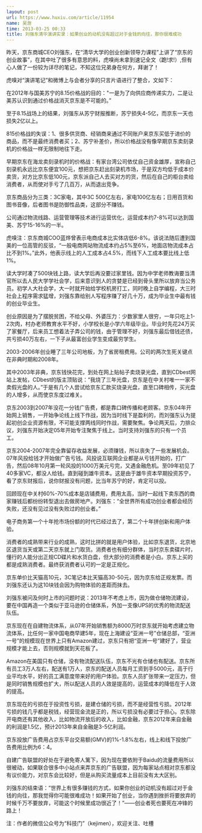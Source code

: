 ```yaml
---
layout: post
url: https://www.huxiu.com/article/11954
name: 吴澍
time: 2013-03-25 00:33
title: 刘强东清华演讲实录：如果创业的动机没有超过对于金钱的向往，那你很难成功
---
```

昨天，京东商城CEO刘强东，在“清华大学的创业创新领导力课程”上讲了“京东的创业故事”，在其中吐了很多有意思的料，虎嗅尚未拿到速记全文（跪!求!）,但有心人做了一份较为详尽的笔记，不知这位兄弟身在何方，拜谢了！

虎嗅对“演讲笔记”和微博上与会者分享的只言片语进行了整合，文如下：

在2012年与国美苏宁的8.15价格战的目的："一是为了向供应商传递实力，二是让美苏认识到通过价格战消灭京东是不可能的。”

至于8.15战场上的结果，刘强东从苏宁财报推断，苏宁损失4-5亿，而京东一天也损失2亿以上。

815价格战的失误：1、很多供货商、经销商来通过不同账户来京东买低于进价的商品，而不是最终消费者买；2、苏宁补差价，所以价格战没有像早期京东卖刻录机的价格战一样无限制地往下走。

早期京东在海龙卖刻录机时的价格战：有家台湾公司依仗自己资金雄厚，宣称自己刻录机永远比京东便宜100元，想把京东赶出刻录机市场，于是双方均低于成本价卖货，对方比京东低100元，京东派自己人去买对方的货，然后在自己的柜台卖给消费者，从而使对手亏了几百万，从而退出竞争。

京东商品分为三类：3C家电，其中3C 500亿左右，家电100亿左右；日用百货和图书音像，后者图书是防御性品类，这部分不赚钱。

公司通过物流线路、运营管理等技术进行运营优化，运营成本约7-8%可以达到国美、苏宁15-16%的一半。

虎嗅注：京东商城COO蓝烨曾表示电商成本比实体店低6-8%。该说法随后遭到国美的一位高管的反驳，“一般电商网站物流成本约占5%至6%，地面店物流成本占比不到1%。”此外，他表示线上的人工成本占4.5%，而线下人工成本要比线上低1%。

读大学时凑了500块钱上路，读大学后再没要过家里钱。因为中学老师教诲要当清官所以去人民大学学社会学，后来意识到人的贪婪是已经到骨头里所以放弃当公务员。初学人大社会学，大一时就开始给学校机房打工，同时晚上自学编程，大三时社会上程序需求猛增，刘强东靠给别人写程序赚了好几十万，成为毕业生中最有钱的创业毕业生。

创业原因是为了摆脱贫困，不给父母、外婆压力：少数家里人很穷，一年只吃上1-2次肉，村办老师教育水平不好，小学校长是小学六年级毕业。毕业时先花24万买了家餐厅，后来员工想着法子弄公司的钱，由于管理不好，刘强东最后借钱还债，共亏损40万左右，一下子从最富创业学生变成最穷学生。

2003-2006年创业睡了三年公司地板，为了省房租费用。公司的两次生死关键点在非典时期和2008年。

其中2003年非典，京东钱快花完，到处在网上贴帖子卖烧录光盘，直到CDbest网站上发帖，CDbest的版主顶贴说：“我烧了三年光盘，京东是在中关村唯一一家不卖假光盘的人。”于是有几个人尝试给京东汇款买烧录光盘，直至口碑相传，买光盘的人增多，从而使京东度过难关。

京东2003到2007年没花一分钱广告费，都是靠口碑传播和老顾客。京东04年开始网上销售，一开始争论线上线下作战，因为当时线下是盈利的，而刘强东认为提起初创企业资源有限，不可能支撑两线同时作战，需要聚焦。争论两天后，力排众议，刘强东开始决定05年开始专注聚焦于线上。当时支持刘强东的只有一个员工。

京东2004-2007年完全靠留存收益发展，必须赚钱，所以丧失了一些发展机会。07年风投给钱才开始做广告亏钱。风投说互联网企业都是从亏钱开始的，打广告，然后08年10月第一轮风投的1000万美元亏完，又遇金融危机。至09年初见了40多家VC，都没人给钱。直到碰到雄牛资本。这是由于雄牛资本早期投资苏宁，看了京东财报后，说你财报没有问题，比当年苏宁的好，肯定可以投。

回顾现在中关村60%-70%成本是店铺费用，费用太高，当时一起线下卖东西的商家赚钱后都纷纷转型退出去做房地产。刘强东：“全世界所有成功创业者都会经历失败，还没有见过没有失败过的创业者。”

电子商务第一个十年抢市场份额的时代已经过去了，第二个十年拼创新和用户体验。

消费者的成熟带来行业的成熟，这时比拼的就是用户体验，比如京东退货，北京地区退货当天或第二天京东就上门取货。消费者也有细分群体，当时京东卖碟片时，懂行的人能分出正规CD碟片和水货白盘，但大部分的消费者是小白。京东上买的都是成熟消费者。最终获消费者认可的一定是正规化。

京东单价比天猫高10元，3C笔记本比天猫高30-50元，因为京东给正规发票。而刘强东还认为这10块钱会因为购物体验的差距而抹去。

刘强东被问及何时上市的问题时说：2013年不考虑上市，因为做仓储物流建设，要在中国再造一个类似于亚马逊的仓储体系，外加一支像UPS的优秀的物流配送队伍。

京东现在在自建物流体系，从07年开始销售额为8000万时京东就开始考虑建立物流体系，比任何一家中国电商早建5年，现在上海建设“亚洲一号”仓储总部，“亚洲一号”的规模现在世界上只有Amazon建过，京东只有把“亚洲一号”建好了，营业规模才能上去，否则规模就到天花板了。

Amazon在美国只有仓储，没有物流配送队伍，京东不光有仓储也有配送。京东所有员工3万人左右，配送有1万人，京东的配送人员每月工资到手5000元，高于行业平均水平，好的员工满意度带来好的用户体验。京东人员扩张带来一定压力，但是同时销售规模也扩大，所以配送人员的人效是提高的，运营成本的降低在于人效的提高。

京东现在的亏损在于投资性亏损，是建仓储的亏损，而不是经营性亏损。2012年亏损的钱几乎都是税钱，经营现金流是正的，所以亏损没有必要过于担心。京东除开电商还有其他收入，比如物流开放后的收入，比如金融，京东2012年来自金融的利润是1.5亿，预计2013年来自金融是3-5亿利润。

京东投放广告费用占京东平台交易额(GMV)的1%-1.8%左右，线上和线下投放广告费用比例为6：4。

自建广告联盟的好处在于避免寄人篱下，因为现在要依附于Baidu的流量费用所以很被动，如果联合很多中小站点来弄京东的广告联盟，因为每家站点相对京东都没有议价能力，对京东会比较好，但是从购买流量成本上目前没有太大区别。

刘强东的结束语：“世界上有很多赚钱的方式，如果你创业的动机没有超过对于金钱的向往，那我觉得你可能很难成功！如果开始了创业，当你遇到挫折将要放弃的时候千万不要放弃，可能这个时候里成功很近了！”——创业者死也要死在冲锋的路上！

注：作者的微信公众号为“科技门”（kejimen），欢迎关注、吐槽

